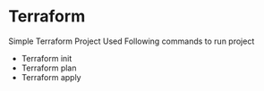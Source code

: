 # Terraform
Simple Terraform Project
Used Following commands to run project
- Terraform init
- Terraform plan
- Terraform apply
